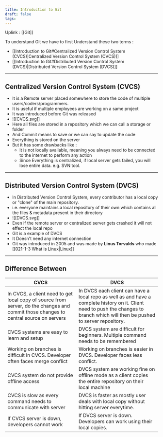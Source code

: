 ```yaml
---
title: Introduction to Git
draft: false
tags:
---
```

Uplink : [[Git]]

To understand Git we have to first Understand these two terms :
- [[Introduction to Git#Centralized Version Control System (CVCS)|Centralized Version Control System (CVCS)]]
- [[Introduction to Git#Distributed Version Control System (DVCS)|Distributed Version Control System (DVCS)]]

---
## Centralized Version Control System (CVCS)

- It is a Remote server placed somewhere to store the code of multiple users/coders/programmers.
- It is useful if multiple employees are working on a same project
- It was introduced before Git was released
- ![[CVCS.svg]]
- Here all files are stored in a repository which we can call a storage or folder 
- And Commit means to save or we can say to update the code
- Everything is stored on the server 
- But it has some drawbacks like :
	- It is not locally available, meaning you always need to be connected to the internet to perform any action
	- Since Everything is centralized, if local server gets failed, you will lose entire data. e.g. SVN tool.

---
## Distributed Version Control System (DVCS)

- In Distributed Version Control System, every contributor has a local copy or "clone" of the main repository. 
- i.e. everyone maintains a local repository of their own which contains all the files & metadata present in their directory
- ![[DVCS.svg]]
- Even if the remote server or centralized server gets crashed it will not effect the local repo
- Git is a example of DVCS
- It Doesn't need any internet connection
- Git was introduced in 2005 and was made by **Linus Torvalds** who made [[021-1-3 What is Linux|Linux]]

---
## Difference Between

| **CVCS**                                                                                                                             | **DVCS**                                                                                                                                                                          |
| ------------------------------------------------------------------------------------------------------------------------------------ | --------------------------------------------------------------------------------------------------------------------------------------------------------------------------------- |
| In CVCS, a client need to get local copy of source from server, do the changes and commit those changes to central source on servers | In DVCS each client can have a local repo as well as and have a complete history on it. Client need to push the changes to branch which will then be pushed to server repository. |
| CVCS systems are easy to learn and setup                                                                                             | DVCS system are difficult for beginners. Multiple command needs to be remembered                                                                                                  |
| Working on branches is difficult in CVCS. Developer often faces merge conflict                                                       | Working on branches is easier in DVCS. Developer faces less conflict.                                                                                                             |
| CVCS system do not provide offline access                                                                                            | DVCS system are working fine on offline mode as a client copies the entire repository on their local machine                                                                      |
| CVCS is slow as every command needs to communicate with server                                                                       | DVCS is faster as mostly user deals with local copy without hitting server everytime.                                                                                             |
| If CVCS server is down, developers cannot work                                                                                       | If DVCS server is down. Developers can work using their local copies.                                                                                                             |
